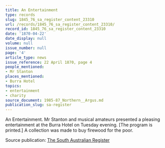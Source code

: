 ```yaml
---
title: An Entertainment
type: records
slug: 1845_76_sa_register_content_23310
url: /records/1845_76_sa_register_content_23310/
record_id: 1845_76_sa_register_content_23310
date: '1870-04-22'
date_display: null
volume: null
issue_number: null
page: '4'
article_type: news
issue_reference: 22 April 1870, page 4
people_mentioned:
- Mr Stanton
places_mentioned:
- Burra Hotel
topics:
- entertainment
- charity
source_document: 1985-87_Northern__Argus.md
publication_slug: sa-register
---
```


An Entertainment.  Mr Stanton and musical amateurs presented a pleasing entertainment at the Burra Hotel on Tuesday evening.  [The program is printed.]  A collection was made to buy firewood for the poor.

Source publication: [The South Australian Register](/publications/sa-register/)
